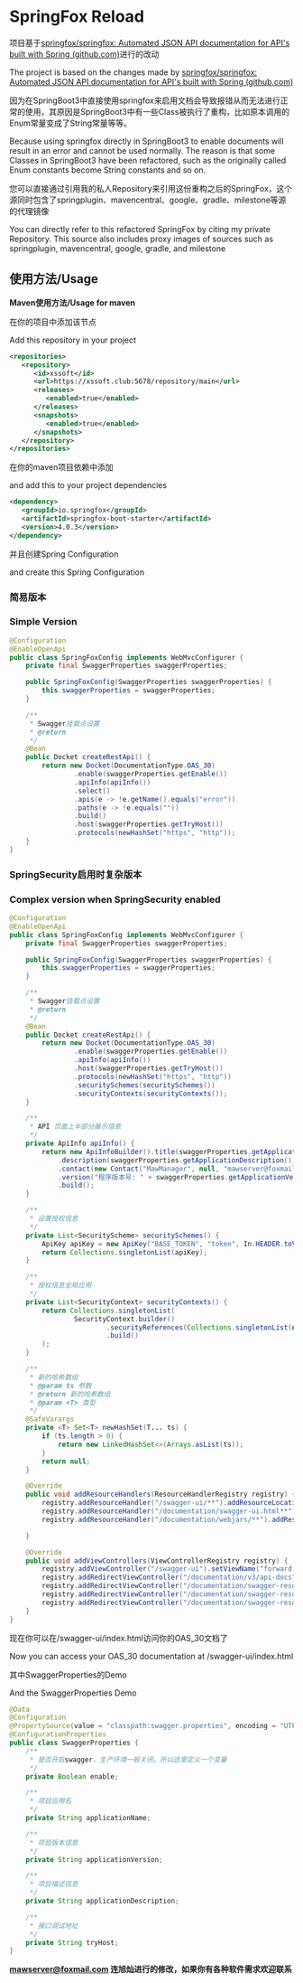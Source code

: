 # SpringFox Reload

项目基于[springfox/springfox: Automated JSON API documentation for API's built with Spring (github.com)](https://github.com/springfox/springfox)进行的改动

The project is based on the changes made by [springfox/springfox: Automated JSON API documentation for API's built with Spring (github.com)](https://github.com/springfox/springfox)

因为在SpringBoot3中直接使用springfox来启用文档会导致报错从而无法进行正常的使用，其原因是SpringBoot3中有一些Class被执行了重构，比如原本调用的Enum常量变成了String常量等等。

Because using springfox directly in SpringBoot3 to enable documents will result in an error and cannot be used normally. The reason is that some Classes in SpringBoot3 have been refactored, such as the originally called Enum constants become String constants and so on.

您可以直接通过引用我的私人Repository来引用这份重构之后的SpringFox，这个源同时包含了springplugin、mavencentral、google、gradle、milestone等源的代理镜像

You can directly refer to this refactored SpringFox by citing my private Repository. This source also includes proxy images of sources such as springplugin, mavencentral, google, gradle, and milestone

## 使用方法/Usage

**Maven使用方法/Usage for maven**

在你的项目中添加该节点

Add this repository in your project

```xml
<repositories>
   <repository>
      <id>xssoft</id>
      <url>https://xssoft.club:5678/repository/main</url>
      <releases>
         <enabled>true</enabled>
      </releases>
      <snapshots>
         <enabled>true</enabled>
      </snapshots>
   </repository>
</repositories>
```

在你的maven项目依赖中添加

and add this to your project dependencies

```xml
<dependency>
   <groupId>io.springfox</groupId>
   <artifactId>springfox-boot-starter</artifactId>
   <version>4.0.3</version>
</dependency>
```

并且创建Spring Configuration

and create this Spring Configuration

### 简易版本
### Simple Version
```java
@Configuration
@EnableOpenApi
public class SpringFoxConfig implements WebMvcConfigurer {
    private final SwaggerProperties swaggerProperties;

    public SpringFoxConfig(SwaggerProperties swaggerProperties) {
        this.swaggerProperties = swaggerProperties;
    }

    /**
     * Swagger挂载点设置
     * @return
     */
    @Bean
    public Docket createRestApi() {
        return new Docket(DocumentationType.OAS_30)
                .enable(swaggerProperties.getEnable())
                .apiInfo(apiInfo())
                .select()
                .apis(e -> !e.getName().equals("error"))
                .paths(e -> !e.equals(""))
                .build()
                .host(swaggerProperties.getTryHost())
                .protocols(newHashSet("https", "http"));
    }
}
```

### SpringSecurity启用时复杂版本
### Complex version when SpringSecurity enabled


```java
@Configuration
@EnableOpenApi
public class SpringFoxConfig implements WebMvcConfigurer {
    private final SwaggerProperties swaggerProperties;

    public SpringFoxConfig(SwaggerProperties swaggerProperties) {
        this.swaggerProperties = swaggerProperties;
    }

    /**
     * Swagger挂载点设置
     * @return
     */
    @Bean
    public Docket createRestApi() {
        return new Docket(DocumentationType.OAS_30)
                .enable(swaggerProperties.getEnable())
                .apiInfo(apiInfo())
                .host(swaggerProperties.getTryHost())
                .protocols(newHashSet("https", "http"))
                .securitySchemes(securitySchemes())
                .securityContexts(securityContexts());
    }

    /**
     * API 页面上半部分展示信息
     */
    private ApiInfo apiInfo() {
        return new ApiInfoBuilder().title(swaggerProperties.getApplicationName() + " Api Doc")
            .description(swaggerProperties.getApplicationDescription())
            .contact(new Contact("MawManager", null, "mawserver@foxmail.com"))
            .version("程序版本号: " + swaggerProperties.getApplicationVersion() + ", Spring Boot框架版本号: " + SpringBootVersion.getVersion())
            .build();
    }

    /**
     * 设置授权信息
     */
    private List<SecurityScheme> securitySchemes() {
        ApiKey apiKey = new ApiKey("BASE_TOKEN", "token", In.HEADER.toValue());
        return Collections.singletonList(apiKey);
    }

    /**
     * 授权信息全局应用
     */
    private List<SecurityContext> securityContexts() {
        return Collections.singletonList(
                SecurityContext.builder()
                        .securityReferences(Collections.singletonList(new SecurityReference("BASE_TOKEN", new AuthorizationScope[]{new AuthorizationScope("global", "")})))
                        .build()
        );
    }

    /**
     * 新的哈希数组
     * @param ts 参数
     * @return 新的哈希数组
     * @param <T> 类型
     */
    @SafeVarargs
    private <T> Set<T> newHashSet(T... ts) {
        if (ts.length > 0) {
            return new LinkedHashSet<>(Arrays.asList(ts));
        }
        return null;
    }

    @Override
    public void addResourceHandlers(ResourceHandlerRegistry registry) {
        registry.addResourceHandler("/swagger-ui/**").addResourceLocations("classpath:/META-INF/resources/webjars/springfox-swagger-ui/").resourceChain(false);
        registry.addResourceHandler("/documentation/swagger-ui.html**").addResourceLocations("classpath:/META-INF/resources/swagger-ui.html");
        registry.addResourceHandler("/documentation/webjars/**").addResourceLocations("classpath:/META-INF/resources/webjars/");

    }

    @Override
    public void addViewControllers(ViewControllerRegistry registry) {
        registry.addViewController("/swagger-ui").setViewName("forward:/swagger-ui/index.html");
        registry.addRedirectViewController("/documentation/v3/api-docs", "/v3/api-docs?group=restful-api");
        registry.addRedirectViewController("/documentation/swagger-resources/configuration/ui", "/swagger-resources/configuration/ui");
        registry.addRedirectViewController("/documentation/swagger-resources/configuration/security", "/swagger-resources/configuration/security");
        registry.addRedirectViewController("/documentation/swagger-resources", "/swagger-resources");
    }
}
```

现在你可以在/swagger-ui/index.html访问你的OAS_30文档了

Now you can access your OAS_30 documentation at /swagger-ui/index.html

其中SwaggerProperties的Demo

And the SwaggerProperties Demo

```java
@Data
@Configuration
@PropertySource(value = "classpath:swagger.properties", encoding = "UTF-8")
@ConfigurationProperties
public class SwaggerProperties {
    /**
     * 是否开启swagger，生产环境一般关闭，所以这里定义一个变量
     */
    private Boolean enable;

    /**
     * 项目应用名
     */
    private String applicationName;

    /**
     * 项目版本信息
     */
    private String applicationVersion;

    /**
     * 项目描述信息
     */
    private String applicationDescription;

    /**
     * 接口调试地址
     */
    private String tryHost;
}
```

 **mawserver@foxmail.com 连旭灿进行的修改，如果你有各种软件需求欢迎联系**

